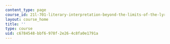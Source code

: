 ```yaml
---
content_type: page
course_id: 21l-701-literary-interpretation-beyond-the-limits-of-the-lyric-fall-2006
layout: course_home
title: ''
type: course
uid: c6784548-bbf6-978f-2e26-4c8fa0e1791a
---
```

